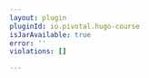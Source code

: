```yaml
---
layout: plugin
pluginId: io.pivotal.hugo-course
isJarAvailable: true
error: ''
violations: []

---
```

